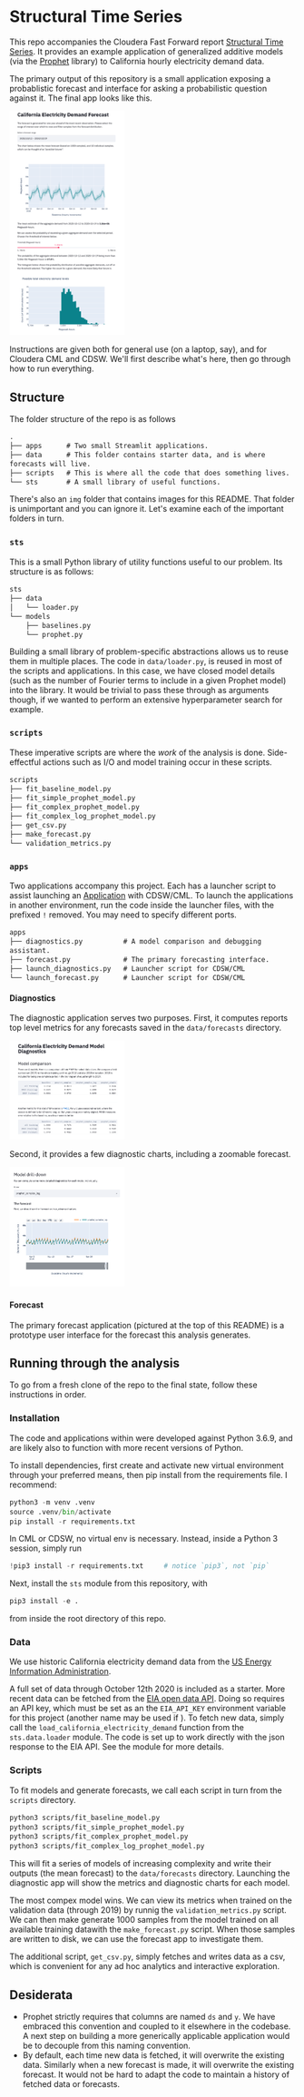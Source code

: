 # Structural Time Series

This repo accompanies the Cloudera Fast Forward report [Structural Time Series](https://structural-time-series.fastforwardlabs.com/).
It provides an example application of generalized additive models (via the [Prophet](https://facebook.github.io/prophet/) library) to California hourly electricity demand data.

The primary output of this repository is a small application exposing a probablistic forecast and interface for asking a probabilistic question against it.
The final app looks like this.

<img src="img/app.png" alt="Forecasting app interface" width="40%">

Instructions are given both for general use (on a laptop, say), and for Cloudera CML and CDSW.
We'll first describe what's here, then go through how to run everything.

## Structure

The folder structure of the repo is as follows

```
.
├── apps      # Two small Streamlit applications.
├── data      # This folder contains starter data, and is where forecasts will live.
├── scripts   # This is where all the code that does something lives.
└── sts       # A small library of useful functions.
```

There's also an `img` folder that contains images for this README.
That folder is unimportant and you can ignore it.
Let's examine each of the important folders in turn.

### `sts`

This is a small Python library of utility functions useful to our problem.
Its structure is as follows:

```
sts
├── data
│   └── loader.py
└── models
    ├── baselines.py
    └── prophet.py
```

Building a small library of problem-specific abstractions allows us to reuse them in multiple places.
The code in `data/loader.py`, is reused in most of the scripts and applications.
In this case, we have closed model details (such as the number of Fourier terms to include in a given Prophet model) into the library.
It would be trivial to pass these through as arguments though, if we wanted to perform an extensive hyperparameter search for example.

### `scripts`

These imperative scripts are where the _work_ of the analysis is done.
Side-effectful actions such as I/O and model training occur in these scripts.

```
scripts
├── fit_baseline_model.py
├── fit_simple_prophet_model.py
├── fit_complex_prophet_model.py
├── fit_complex_log_prophet_model.py
├── get_csv.py
├── make_forecast.py
└── validation_metrics.py
```

### `apps`

Two applications accompany this project.
Each has a launcher script to assist launching an [Application](https://docs.cloudera.com/machine-learning/cloud/applications/topics/ml-applications.html) with CDSW/CML.
To launch the applications in another environment, run the code inside the launcher files, with the prefixed `!` removed.
You may need to specify different ports.

```
apps
├── diagnostics.py          # A model comparison and debugging assistant.
├── forecast.py             # The primary forecasting interface.
├── launch_diagnostics.py   # Launcher script for CDSW/CML
└── launch_forecast.py      # Launcher script for CDSW/CML
```

#### Diagnostics

The diagnostic application serves two purposes.
First, it computes reports top level metrics for any forecasts saved in the `data/forecasts` directory.

<img src="img/diagnostic-metrics.png" alt="Diagnostic app showing model metrics" width="40%">

Second, it provides a few diagnostic charts, including a zoomable forecast.

<img src="img/diagnostic-chart.png" alt="Diagnostic app showing chart of forecast" width="40%">

#### Forecast

The primary forecast application (pictured at the top of this README) is a prototype user interface for the forecast this analysis generates.

## Running through the analysis

To go from a fresh clone of the repo to the final state, follow these instructions in order.

### Installation

The code and applications within were developed against Python 3.6.9, and are likely also to function with more recent versions of Python.

To install dependencies, first create and activate new virtual environment through your preferred means, then pip install from the requirements file. I recommend:

```python
python3 -m venv .venv
source .venv/bin/activate
pip install -r requirements.txt
```

In CML or CDSW, no virtual env is necessary. Instead, inside a Python 3 session, simply run

```python
!pip3 install -r requirements.txt     # notice `pip3`, not `pip`
```

Next, install the `sts` module from this repository, with

```python
pip3 install -e .
```

from inside the root directory of this repo.

### Data

We use historic California electricity demand data from the [US Energy Information Administration](https://www.eia.gov/opendata/qb.php?category=3389936&sdid=EBA.CAL-ALL.D.H).

A full set of data through October 12th 2020 is included as a starter.
More recent data can be fetched from the [EIA open data API](https://www.eia.gov/opendata/).
Doing so requires an API key, which must be set as an the `EIA_API_KEY` environment variable for this project (another name may be used if ).
To fetch new data, simply call the `load_california_electricity_demand` function from the `sts.data.loader` module.
The code is set up to work directly with the json response to the EIA API.
See the module for more details.

### Scripts

To fit models and generate forecasts, we call each script in turn from the `scripts` directory.

```bash
python3 scripts/fit_baseline_model.py
python3 scripts/fit_simple_prophet_model.py
python3 scripts/fit_complex_prophet_model.py
python3 scripts/fit_complex_log_prophet_model.py
```

This will fit a series of models of increasing complexity and write their outputs (the mean forecast) to the `data/forecasts` directory.
Launching the diagnostic app will show the metrics and diagnostic charts for each model.

The most compex model wins.
We can view its metrics when trained on the validation data (through 2019) by runnig the `validation_metrics.py` script.
We can then make generate 1000 samples from the model trained on all available training datawith the `make_forecast.py` script.
When those samples are written to disk, we can use the forecast app to investigate them.

The additional script, `get_csv.py`, simply fetches and writes data as a csv, which is convenient for any ad hoc analytics and interactive exploration.

## Desiderata

- Prophet strictly requires that columns are named `ds` and `y`. We have embraced this convention and coupled to it elsewhere in the codebase. A next step on building a more generically applicable application would be to decouple from this naming convention.
- By default, each time new data is fetched, it will overwrite the existing data. Similarly when a new forecast is made, it will overwrite the existing forecast. It would not be hard to adapt the code to maintain a history of fetched data or forecasts.